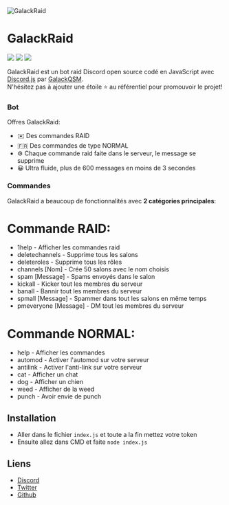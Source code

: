 <img alt="GalackRaid" src="https://i.imgur.com/SNBEHsV.png">  

# GalackRaid

[![](https://img.shields.io/discord/745382663896039496.svg?logo=discord&colorB=7289DA)](https://discord.gg/XH7zQ8s)
[![](https://img.shields.io/badge/discord.js-v12.0.0--dev-blue.svg?logo=npm)](https://github.com/discordjs)
[![](https://img.shields.io/badge/paypal-donate-blue.svg)](https://paypal.me/GalackQSM)

GalackRaid est un bot raid Discord open source codé en JavaScript avec [Discord.js](https://discord.js.org) par [GalackQSM](https://github.com/GalackQSM).  
N'hésitez pas à ajouter une étoile ⭐ au référentiel pour promouvoir le projet!

### Bot

Offres GalackRaid:
*   ✉️ Des commandes RAID
*   🇫🇷 Des commandes de type NORMAL
*   ⚙️ Chaque commande raid faite dans le serveur, le message se supprime
*   😀 Ultra fluide, plus de 600 messages en moins de 3 secondes

### Commandes

GalackRaid a beaucoup de fonctionnalités avec **2 catégories principales**:
# Commande RAID:
* 1help - Afficher les commandes raid
* deletechannels - Supprime tous les salons
* deleteroles - Supprime tous les rôles
* channels [Nom] - Crée 50 salons avec le nom choisis
* spam [Message] - Spams envoyés dans le salon
* kickall - Kicker tout les membres du serveur
* banall - Bannir tout les membres du serveur
* spmall [Message] - Spammer dans tout les salons en même temps
* pmeveryone [Message] - DM tout les membres du serveur

# Commande NORMAL:
* help - Afficher les commandes
* automod - Activer l'automod sur votre serveur
* antilink - Activer l'anti-link sur votre serveur
* cat - Afficher un chat
* dog - Afficher un chien
* weed - Afficher de la weed
* punch - Avoir envie de punch

## Installation

* Aller dans le fichier `index.js` et toute a la fin mettez votre token
* Ensuite allez dans CMD et faite `node index.js`

## Liens

*   [Discord](https://discord.gg/XH7zQ8s)
*   [Twitter](https://twitter.com/Galack_QSM)
*   [Github](https://github.com/GalackQSM/DeltaBot/)

